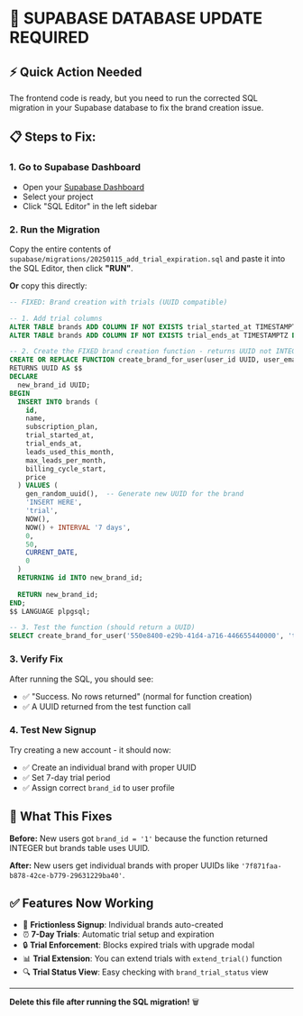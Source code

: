 # 🚨 SUPABASE DATABASE UPDATE REQUIRED

## ⚡ Quick Action Needed

The frontend code is ready, but you need to run the corrected SQL migration in your Supabase database to fix the brand creation issue.

## 📋 Steps to Fix:

### 1. Go to Supabase Dashboard
- Open your [Supabase Dashboard](https://supabase.com/dashboard)
- Select your project
- Click "SQL Editor" in the left sidebar

### 2. Run the Migration
Copy the entire contents of `supabase/migrations/20250115_add_trial_expiration.sql` and paste it into the SQL Editor, then click **"RUN"**.

**Or** copy this directly:

```sql
-- FIXED: Brand creation with trials (UUID compatible)

-- 1. Add trial columns
ALTER TABLE brands ADD COLUMN IF NOT EXISTS trial_started_at TIMESTAMPTZ DEFAULT NOW();
ALTER TABLE brands ADD COLUMN IF NOT EXISTS trial_ends_at TIMESTAMPTZ DEFAULT (NOW() + INTERVAL '7 days');

-- 2. Create the FIXED brand creation function - returns UUID not INTEGER
CREATE OR REPLACE FUNCTION create_brand_for_user(user_id UUID, user_email TEXT)
RETURNS UUID AS $$
DECLARE
  new_brand_id UUID;
BEGIN
  INSERT INTO brands (
    id,
    name, 
    subscription_plan, 
    trial_started_at, 
    trial_ends_at,
    leads_used_this_month,
    max_leads_per_month,
    billing_cycle_start,
    price
  ) VALUES (
    gen_random_uuid(),  -- Generate new UUID for the brand
    'INSERT HERE',
    'trial',
    NOW(),
    NOW() + INTERVAL '7 days',
    0,
    50,
    CURRENT_DATE,
    0
  )
  RETURNING id INTO new_brand_id;
  
  RETURN new_brand_id;
END;
$$ LANGUAGE plpgsql;

-- 3. Test the function (should return a UUID)
SELECT create_brand_for_user('550e8400-e29b-41d4-a716-446655440000', 'test@example.com');
```

### 3. Verify Fix
After running the SQL, you should see:
- ✅ "Success. No rows returned" (normal for function creation)
- ✅ A UUID returned from the test function call

### 4. Test New Signup
Try creating a new account - it should now:
- ✅ Create an individual brand with proper UUID
- ✅ Set 7-day trial period  
- ✅ Assign correct `brand_id` to user profile

## 🐛 What This Fixes

**Before:** New users got `brand_id = '1'` because the function returned INTEGER but brands table uses UUID.

**After:** New users get individual brands with proper UUIDs like `'7f871faa-b878-42ce-b779-29631229ba40'`.

## ✅ Features Now Working

- 🎯 **Frictionless Signup**: Individual brands auto-created
- ⏰ **7-Day Trials**: Automatic trial setup and expiration
- 🔒 **Trial Enforcement**: Blocks expired trials with upgrade modal
- 📊 **Trial Extension**: You can extend trials with `extend_trial()` function
- 🔍 **Trial Status View**: Easy checking with `brand_trial_status` view

---

**Delete this file after running the SQL migration!** 🗑️